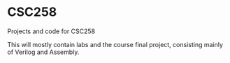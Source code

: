 # CSC258
Projects and code for CSC258

This will mostly contain labs and the course final project, consisting mainly of Verilog and Assembly.
